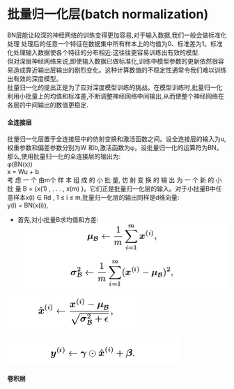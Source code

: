 # 批量归一化层(batch normalization)
BN层能让较深的神经网络的训练变得更加容易,对于输入数据,我们一般会做标准化处理 处理后的任意一个特征在数据集中所有样本上的均值为0、标准差为1。标准化处理输入数据使各个特征的分布相近:这往往更容易训练出有效的模型.<br>
但对深层神经网络来说,即使输入数据已做标准化,训练中模型参数的更新依然很容易造成靠近输出层输出的剧烈变化。这种计算数值的不稳定性通常令我们难以训练出有效的深度模型。<br>
批量归一化的提出正是为了应对深度模型训练的挑战。在模型训练时,批量归一化利用小批量上的均值和标准差,不断调整神经网络中间输出,从而使整个神经网络在各层的中间输出的数值更稳定. <br>
#### 全连接层
批量归一化层置于全连接层中的仿射变换和激活函数之间。设全连接层的输入为u,权重参数和偏差参数分别为W 和b,激活函数为φ。设批量归一化的运算符为BN。那么,使用批量归一化的全连接层的输出为:<br>
φ(BN(x))<br>
x = Wu + b <br>
考 虑 一 个 由m个 样 本 组 成 的 小 批 量, 仿 射 变 换 的 输 出 为 一 个 新 的 小 批 量 B = {x(1) , . . . , x(m) }。它们正是批量归一化层的输入。对于小批量B中任意样本x(i) ∈ Rd , 1 ≤ i ≤ m,批量归一化层的输出同样是d维向量:<br>
y(i) = BN(x(i)), <br>
* 首先,对小批量B求均值和方差:
![bn](https://github.com/MA-JIE/pytorch-deep-learning/blob/master/%E7%BB%8F%E5%85%B8%E7%A5%9E%E7%BB%8F%E7%BD%91%E7%BB%9C/%E6%89%B9%E9%87%8F%E5%BD%92%E4%B8%80%E5%8C%96/img/bn1.png)<br>


![bn](https://github.com/MA-JIE/pytorch-deep-learning/blob/master/%E7%BB%8F%E5%85%B8%E7%A5%9E%E7%BB%8F%E7%BD%91%E7%BB%9C/%E6%89%B9%E9%87%8F%E5%BD%92%E4%B8%80%E5%8C%96/img/bn2.png)<br>

![bn](https://github.com/MA-JIE/pytorch-deep-learning/blob/master/%E7%BB%8F%E5%85%B8%E7%A5%9E%E7%BB%8F%E7%BD%91%E7%BB%9C/%E6%89%B9%E9%87%8F%E5%BD%92%E4%B8%80%E5%8C%96/img/bn3.png)<br>


#### 卷积层
